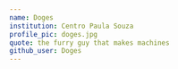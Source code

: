 ```yaml
---
name: Doges
institution: Centro Paula Souza
profile_pic: doges.jpg
quote: the furry guy that makes machines
github_user: Doges
---
```

